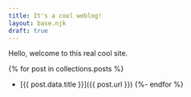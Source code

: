 ```yaml
--- 
title: It's a cool weblog!
layout: base.njk
draft: true
---
```


Hello, welcome to this real cool site.

{% for post in collections.posts %}
- [{{ post.data.title }}]({{ post.url }})
{%- endfor %}